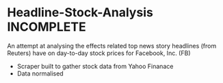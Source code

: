 # Headline-Stock-Analysis INCOMPLETE
An attempt at analysing the effects related top news story headlines (from Reuters) have on day-to-day stock prices for Facebook, Inc. (FB)

 - Scraper built to gather stock data from Yahoo Finanace
 - Data normalised
 
 
